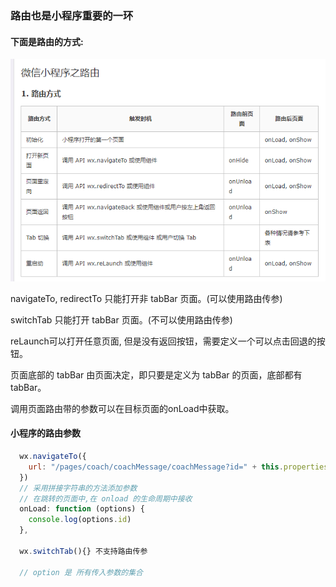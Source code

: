 
### 路由也是小程序重要的一环
#### 下面是路由的方式:
![路由](images/小程序路由.png)

navigateTo, redirectTo 只能打开非 tabBar 页面。(可以使用路由传参)

switchTab 只能打开 tabBar 页面。(不可以使用路由传参)

reLaunch可以打开任意页面, 但是没有返回按钮，需要定义一个可以点击回退的按钮。

页面底部的 tabBar 由页面决定，即只要是定义为 tabBar 的页面，底部都有 tabBar。

调用页面路由带的参数可以在目标页面的onLoad中获取。

#### 小程序的路由参数

``` javascript
  wx.navigateTo({
    url: "/pages/coach/coachMessage/coachMessage?id=" + this.properties.coachCardData.id
  })
  // 采用拼接字符串的方法添加参数
  // 在跳转的页面中,在 onload 的生命周期中接收
  onLoad: function (options) {
    console.log(options.id)
  },

  wx.switchTab(){} 不支持路由传参

  // option 是 所有传入参数的集合
```